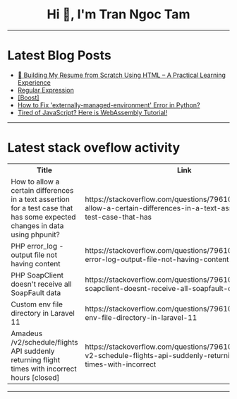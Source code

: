 <h1 align="center">Hi 👋, I'm Tran Ngoc Tam</h1>

---

# Latest Blog Posts 
<!-- BLOG-POST-LIST:START -->
- [📘 Building My Resume from Scratch Using HTML – A Practical Learning Experience](https://dev.to/tamilselvan1812/building-my-resume-from-scratch-using-html-a-practical-learning-experience-3h27)
- [Regular Expression](https://dev.to/vids18/regular-expression-597)
- [[Boost]](https://dev.to/picolt/-45o)
- [How to Fix &#39;externally-managed-environment&#39; Error in Python?](https://dev.to/generatecodedev/how-to-fix-externally-managed-environment-error-in-python-1947)
- [Tired of JavaScript? Here is WebAssembly Tutorial!](https://dev.to/picolt/tired-of-javascript-here-is-webassembly-tutorial-1pch)
<!-- BLOG-POST-LIST:END -->

---

# Latest stack oveflow activity
<table>
  <tr><th>Title</th><th>Link</th></tr>
  <!-- STACKOVERFLOW:START --><tr><td>How to allow a certain differences in a text assertion for a test case that has some expected changes in data using phpunit?</td><td>https://stackoverflow.com/questions/79610850/how-to-allow-a-certain-differences-in-a-text-assertion-for-a-test-case-that-has</td></tr><tr><td>PHP error_log - output file not having content</td><td>https://stackoverflow.com/questions/79610828/php-error-log-output-file-not-having-content</td></tr><tr><td>PHP SoapClient doesn&#39;t receive all SoapFault data</td><td>https://stackoverflow.com/questions/79610825/php-soapclient-doesnt-receive-all-soapfault-data</td></tr><tr><td>Custom env file directory in Laravel 11</td><td>https://stackoverflow.com/questions/79610584/custom-env-file-directory-in-laravel-11</td></tr><tr><td>Amadeus /v2/schedule/flights API suddenly returning flight times with incorrect hours [closed]</td><td>https://stackoverflow.com/questions/79610350/amadeus-v2-schedule-flights-api-suddenly-returning-flight-times-with-incorrect</td></tr><!-- STACKOVERFLOW:END -->
</table>

---


